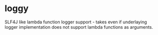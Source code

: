 # loggy
SLF4J like lambda function logger support - takes even if underlaying logger implementation does not support lambda functions as arguments.
